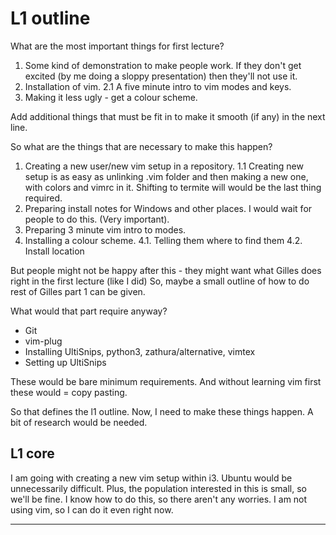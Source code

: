 # L1 outline

What are the most important things for first lecture?

1. Some kind of demonstration to make people work. If they don't get excited (by me doing a sloppy presentation)
then they'll not use it. 
2. Installation of vim.
    2.1 A five minute intro to vim modes and keys.
3. Making it less ugly - get a colour scheme. 

Add additional things that must be fit in to make it smooth (if any) in the next line.


So what are the things that are necessary to make this happen?

1. Creating a new user/new vim setup in a repository. 
    1.1 Creating new setup is as easy as unlinking .vim folder and then making a new one, with colors and vimrc in it. Shifting to termite will would
    be the last thing required.
2. Preparing install notes for Windows and other places. I would wait for people to do this. (Very important).
3. Preparing 3 minute vim intro to modes.
4. Installing a colour scheme. 
    4.1. Telling them where to find them
    4.2. Install location


But people might not be happy after this - they might want what Gilles does right in the first lecture (like I did)
So, maybe a small outline of how to do rest of Gilles part 1 can be given. 

What would that part require anyway?

- Git
- vim-plug
- Installing UltiSnips, python3, zathura/alternative, vimtex
- Setting up UltiSnips

These would be bare minimum requirements. And without learning vim first these would = copy pasting.

So that defines the l1 outline. Now, I need to make these things happen. A bit of research would be needed.

## L1 core

I am going with creating a new vim setup within i3. Ubuntu would be unnecessarily difficult. Plus, the population interested in this
is small, so we'll be fine. I know how to do this, so there aren't any worries. I am not using vim, so I can do it even right now.



---


